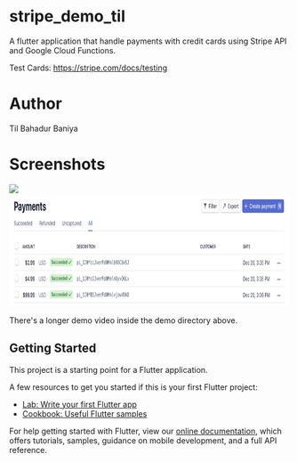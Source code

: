 # stripe_demo_til
A flutter application that handle payments with credit cards using Stripe API and Google Cloud Functions.

Test Cards: https://stripe.com/docs/testing



# Author
Til Bahadur Baniya

# Screenshots
<img src="./demo/Hnet-image.gif" width="300">

<img src="./demo/payments.png" height="200">

 There's a longer demo video inside the demo directory above.


## Getting Started

This project is a starting point for a Flutter application.

A few resources to get you started if this is your first Flutter project:

- [Lab: Write your first Flutter app](https://flutter.dev/docs/get-started/codelab)
- [Cookbook: Useful Flutter samples](https://flutter.dev/docs/cookbook)

For help getting started with Flutter, view our
[online documentation](https://flutter.dev/docs), which offers tutorials,
samples, guidance on mobile development, and a full API reference.

